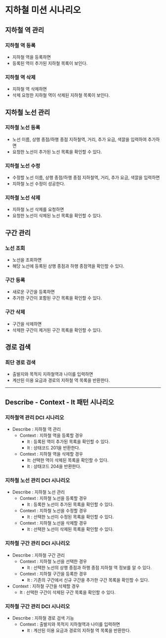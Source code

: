 # 지하철 미션 시나리오

## 지하철 역 관리

### 지하철 역 등록

- 지하철 역을 등록하면
- 등록된 역이 추가된 지하철 목록이 보인다.

### 지하철 역 삭제

- 지하철 역 삭제하면
- 삭제 요청한 지하철 역이 삭제된 지하철 목록이 보인다.

## 지하철 노선 관리

### 지하철 노선 등록

- 노선 이름, 상행 종점/하행 종점 지하철역, 거리, 추가 요금, 색깔을 입력하여 추가하면
- 요청한 노선이 추가된 노선 목록을 확인할 수 있다.

### 지하철 노선 수정

- 수정할 노선 이름, 상행 종점/하행 종점 지하철역, 거리, 추가 요금, 색깔을 입력하면
- 지하철 노선 수정이 성공한다.

### 지하철 노선 삭제

- 지하철 노선 삭제를 요청하면
- 요청한 노선이 삭제된 노선 목록을 확인할 수 있다.

## 구간 관리

### 노선 조회

- 노선을 조회하면
- 해당 노선에 등록된 상행 종점과 하행 종점역을 확인할 수 있다.

### 구간 등록

- 새로운 구간을 등록하면
- 추가한 구간이 포함된 구간 목록을 확인할 수 있다.

### 구간 삭제

- 구간을 삭제하면
- 삭제한 구간이 제거된 구간 목록을 확인할 수 있다.

## 경로 검색

### 최단 경로 검색

- 출발지와 목적지 지하철역과 나이를 입력하면
- 계산된 이용 요금과 경로의 지하철 역 목록을 반환한다.

---

## Describe - Context - It 패턴 시나리오

### 지하철역 관리 DCI 시나리오

- Describe : 지하철 역 관리
    - Context : 지하철 역을 등록할 경우
        - It : 등록된 역이 추가된 목록을 확인할 수 있다.
        - It : 상태코드 201을 반환한다.
    - Context : 지하철 역을 삭제할 경우
        - It: 선택한 역이 삭제된 목록을 확인할 수 있다.
        - It : 상태코드 204을 반환한다.

### 지하철 노선 관리 DCI 시나리오

- Describe : 지하철 노선 관리
    - Context : 지하철 노선을 등록할 경우
        - It : 등록한 노선이 추가된 목록을 확인할 수 있다.
    - Context : 지하철 노선을 수정할 경우
        - It : 선택한 노선이 수정된 목록을 확인할 수 있다.
    - Context : 지하철 노선을 삭제할 경우
        - It : 선택한 노선이 삭제된 목록을 확인할 수 있다.

### 지하철 구간 관리 DCI 시나리오

- Describe : 지하철 구간 관리
    - Context : 지하철 노선을 선택한 경우
        - It : 선택한 노선의 상행 종점과 하행 종점 지하철 역 정보를 알 수 있다.
    - Context : 지하철 구간을 등록한 경우
        - It : 기존의 구간에서 신규 구간을 추가한 구간 목록을 확인할 수 있다.
- Context : 지하철 구간을 삭제할 경우
    - It : 선택한 구간이 삭제된 구간 목록을 확인할 수 있다.

### 지하철 구간 관리 DCI 시나리오

- Describe : 지하철 경로 검색 기능
    - Context : 출발지와 목적지 지하철역과 나이를 입력하면
        - It : 계산된 이용 요금과 경로의 지하철 역 목록을 반환한다.
